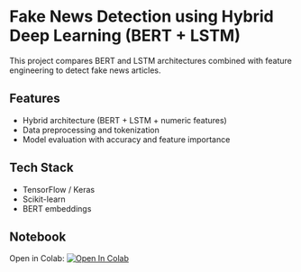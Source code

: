 # Fake News Detection using Hybrid Deep Learning (BERT + LSTM)

This project compares BERT and LSTM architectures combined with feature engineering to detect fake news articles.

## Features
- Hybrid architecture (BERT + LSTM + numeric features)
- Data preprocessing and tokenization
- Model evaluation with accuracy and feature importance

## Tech Stack
- TensorFlow / Keras
- Scikit-learn
- BERT embeddings

## Notebook
Open in Colab: [![Open In Colab](https://colab.research.google.com/assets/colab-badge.svg)](https://colab.research.google.com/drive/1XJC4SECuneVSkaNmWlclxUpq5jfIesXw?usp=sharing)
